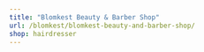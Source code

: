 ```yaml
---
title: "Blomkest Beauty & Barber Shop"
url: /blomkest/blomkest-beauty-and-barber-shop/
shop: hairdresser
---
```

